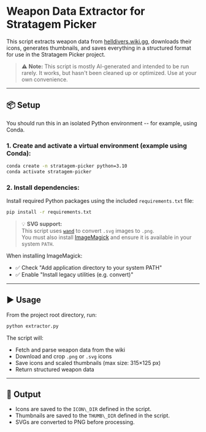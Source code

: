 # Weapon Data Extractor for Stratagem Picker

This script extracts weapon data from [helldivers.wiki.gg](https://helldivers.wiki.gg), downloads their icons, generates thumbnails, and saves everything in a structured format for use in the Stratagem Picker project.

> ⚠️ **Note:** This script is mostly AI-generated and intended to be run rarely. It works, but hasn't been cleaned up or optimized. Use at your own convenience.

---

## 📦 Setup

You should run this in an isolated Python environment -- for example, using Conda.

### 1. Create and activate a virtual environment (example using Conda):

```bash
conda create -n stratagem-picker python=3.10
conda activate stratagem-picker
```

### 2. Install dependencies:

Install required Python packages using the included `requirements.txt` file:

```bash
pip install -r requirements.txt
```

> 💡 **SVG support:**  
> This script uses [`wand`](https://github.com/emcconville/wand) to convert `.svg` images to `.png`.  
> You must also install [ImageMagick](https://imagemagick.org/script/download.php) and ensure it is available in your system `PATH`.

When installing ImageMagick:
- ✅ Check "Add application directory to your system PATH"
- ✅ Enable "Install legacy utilities (e.g. convert)"

---

## ▶️ Usage

From the project root directory, run:

```bash
python extractor.py
```

The script will:

- Fetch and parse weapon data from the wiki
- Download and crop `.png` or `.svg` icons
- Save icons and scaled thumbnails (max size: 315×125 px)
- Return structured weapon data

---

## 📂 Output

- Icons are saved to the `ICON\_DIR` defined in the script.
- Thumbnails are saved to the `THUMB\_DIR` defined in the script.
- SVGs are converted to PNG before processing.
